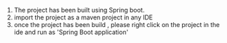 1) The project has been built using Spring boot.
2) import the project as a maven project in any IDE
3) once the project has been build , please right click on the project in the ide and run as 'Spring Boot application'
